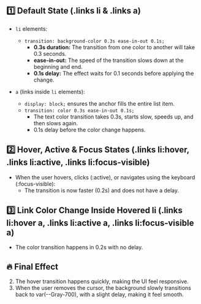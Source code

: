 ## 1️⃣ Default State (.links li & .links a)

- `li` elements:
  - `transition: background-color 0.3s ease-in-out 0.1s;`
    - **0.3s duration:** The transition from one color to another will take 0.3 seconds.
    - **ease-in-out:** The speed of the transition slows down at the beginning and end.
    - **0.1s delay:** The effect waits for 0.1 seconds before applying the change.

- `a` (links inside `li` elements):
  - `display: block;` ensures the anchor fills the entire list item.
  - `transition: color 0.3s ease-in-out 0.1s;`
    - The text color transition takes 0.3s, starts slow, speeds up, and then slows again.
    - 0.1s delay before the color change happens.

## 2️⃣ Hover, Active & Focus States (.links li:hover, .links li:active, .links li:focus-visible)

- When the user hovers, clicks (:active), or navigates using the keyboard (:focus-visible):
  - The transition is now faster (0.2s) and does not have a delay.

## 3️⃣ Link Color Change Inside Hovered li (.links li:hover a, .links li:active a, .links li:focus-visible a)

- The color transition happens in 0.2s with no delay.

## 🔥 Final Effect
2. The hover transition happens quickly, making the UI feel responsive.
3. When the user removes the cursor, the background slowly transitions back to var(--Gray-700), with a slight delay, making it feel smooth.